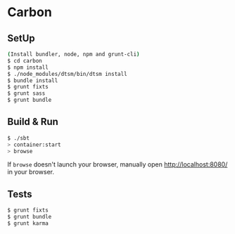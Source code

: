 # Carbon #

## SetUp ##

```sh
(Install bundler, node, npm and grunt-cli)
$ cd carbon
$ npm install
$ ./node_modules/dtsm/bin/dtsm install
$ bundle install
$ grunt fixts
$ grunt sass
$ grunt bundle
```

## Build & Run ##

```sh
$ ./sbt
> container:start
> browse
```

If `browse` doesn't launch your browser, manually open [http://localhost:8080/](http://localhost:8080/) in your browser.


## Tests ##

```sh
$ grunt fixts
$ grunt bundle
$ grunt karma
```
